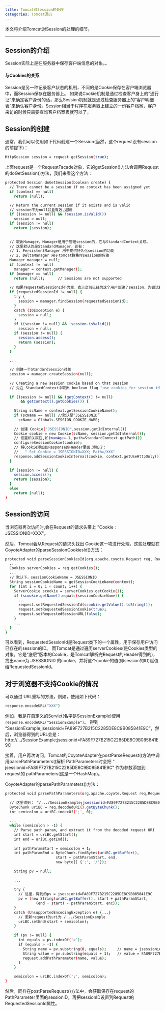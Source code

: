 ```yaml
---
title: Tomcat对Session的处理
categories: Tomcat源码
---
```


本文将介绍Tomcat对Session的处理的细节。

<!--more-->

---

## Session的介绍

Session实际上是在服务器中保存客户端信息的对象。。

#### 与Cookies的关系
Session是另一种记录客户状态的机制，不同的是Cookie保存在客户端浏览器中，而Session保存在服务器上。
如果说Cookie机制是通过检查客户身上的“通行证”来确定客户身份的话，那么Session机制就是通过检查服务器上的“客户明细表”来确认客户身份。Session相当于程序在服务器上建立的一份客户档案，客户来访的时候只需要查询客户档案表就可以了。


## Session的创建
通常，我们可以使用如下代码创建一个Session(当然，这个request没有session的前提下)：
```bash
HttpSession session = request.getSession(true);
```
上面request是一个RequestFacade对象，它的getSession()方法会调用Request的doGetSession()方法，我们来看这个方法：
```bash
protected Session doGetSession(boolean create) {
  // There cannot be a session if no context has been assigned yet
  if (context == null)
    return (null);

  // Return the current session if it exists and is valid
  // session不为null并且有效,返回
  if ((session != null) && !session.isValid())
    session = null;
  if (session != null)
    return (session);
    
  
  // 取出Manager，Manager是用于管理session的，它与StandardContext关联。
  // 这里默认的是StandardManager，还有：
  // 1. PersistentManager 用于提供持久化session的功能
  // 2. DeltaManager 用于tomcat群集时session的传输
  Manager manager = null;
  if (context != null)
    manager = context.getManager();
  if (manager == null)
    return (null);      // Sessions are not supported
    
  // 如果requestedSessionId不为空，表示之前已经为这个用户创建了session，先尝试找出session。
  if (requestedSessionId != null) {
    try {
      session = manager.findSession(requestedSessionId);
    }
    catch (IOException e) {
      session = null;
    }
    if ((session != null) && !session.isValid())
      session = null;
    if (session != null) {
      session.access();
      return (session);
    }
  }

  ...
  
  // 创建一个StandardSession对象
  session = manager.createSession(null);
  
  // Creating a new session cookie based on that session
  // 先在 StandardContext中取出 boolean flag "use cookies for session ids",用于指示是否用cookie来保存session ID.(默认是)
  
  if ((session != null) && (getContext() != null)
       && getContext().getCookies()) {
       
    String scName = context.getSessionCookieName();
    if (scName == null) //默认是“JSESSIONID”
      scName = Globals.SESSION_COOKIE_NAME;
    
    // 创建 Cookie("JSESSIONID",session.getIdInternal())
    Cookie cookie = new Cookie(scName, session.getIdInternal());
    // 设置相关属性,如(maxAge=-1、path=StandardContext.getPath())
    configureSessionCookie(cookie);
    // 将Cookie添加到Response的Header里面,添加了:
    //   " Set-Cookie = JSESSIONID=XXX; Path=/XXX"
    response.addSessionCookieInternal(cookie, context.getUseHttpOnly());
  }
  
  if (session != null) {
    session.access();
    return (session);
  }
  else
    return (null);
}
```


## Session的访问
当浏览器再次访问时,会在Request的请求头带上  "Cookie : JSESSIONID=XXX"。

然后，Tomcat会从Request的请求头找出 Cookie这一项进行处理，这些处理就在CoyoteAdapter的parseSessionCookiesId()方法：
```bash
protected void parseSessionCookiesId(org.apache.coyote.Request req, Request request) {
  ...
  Cookies serverCookies = req.getCookies();
  ...
  // 默认下，sessionCookieName = JSESSIONID
  String sessionCookieName = getSessionCookieName(context);
  for (int i = 0; i < count; i++) {
    ServerCookie scookie = serverCookies.getCookie(i);
    if (scookie.getName().equals(sessionCookieName)) {
      ...
      request.setRequestedSessionId(scookie.getValue().toString());
      request.setRequestedSessionCookie(true);
      request.setRequestedSessionURL(false);
    }
    ...
  }
}
```

可以看到，RequestedSessionId是Request类下的一个属性，用于保存用户访问已存在的session的ID。
而Tomcat是通过遍历serverCookies(是Cookies类型的对象，它是“底层”版本的Cookie，是Tomcat解析完Request的Header得到的)，找出name为 JSESSIONID 的cookie，并将这个cookie的值(即session的ID)赋值给RequestedSessionId。


## 对于浏览器不支持Cookie的情况

可以通过 URL重写的方法，例如，使用如下代码：
```bash
response.encodeURL("XXX")
```

例如，我是在自定义的Servlet(名字是SessionExample)使用 `response.encodeURL("SessionExample")`。
得到 “SessionExample;jsessionid=FA89F727B215C2285DE8C9B085841E9C”，然后，浏览器得到的URL会是： http://.../SessionExample;jsessionid=FA89F727B215C2285DE8C9B085841E9C


接着，用户再次访问，Tomcat的CoyoteAdapter在postParseRequest()方法中调用parsePathParameters()解析 PathParameters时会把 “ jsessionid=FA89F727B215C2285DE8C9B085841E9C” 作为参数添加到request的 pathParameters(这是一个HashMap)。

CoyoteAdapter的parsePathParameters()方法：
```bash
protected void parsePathParameters(org.apache.coyote.Request req,Request request) {
  
  // 这里得到： “/.../SessionExample;jsessionid=FA89F727B215C2285DE8C9B085841E9C”
  ByteChunk uriBC = req.decodedURI().getByteChunk();
  int semicolon = uriBC.indexOf(';', 0);
  
  ...
  while (semicolon > -1) {
    // Parse path param, and extract it from the decoded request URI
    int start = uriBC.getStart();
    int end = uriBC.getEnd();
    
    int pathParamStart = semicolon + 1;
    int pathParamEnd = ByteChunk.findBytes(uriBC.getBuffer(),
                       start + pathParamStart, end,
                       new byte[] {';', '/'});
    
    String pv = null;
    
    ...
    
    try {
      // 这里，得到的pv = jsessionid=FA89F727B215C2285DE8C9B085841E9C
      pv = (new String(uriBC.getBuffer(), start + pathParamStart, 
              (end - start) - pathParamStart, enc));
    }
    catch (UnsupportedEncodingException e) {...}
      // 更新request的uri为 /.../SessionExample
      uriBC.setEnd(start + semicolon);
    }
    
    if (pv != null) {
      int equals = pv.indexOf('=');
      if (equals > -1) {
        String name = pv.substring(0, equals);     // name = jsessionid
        String value = pv.substring(equals + 1);   // value = FA89F727B215C2285DE8C9B085841E9C
        request.addPathParameter(name, value);
      }
    }
   
    semicolon = uriBC.indexOf(';', semicolon);
}
```

然后，同样在postParseRequest()方法中，会获取保存在request的PathParameter里面的sessionID，再把sessionID设置到Request的RequestedSessionId属性。